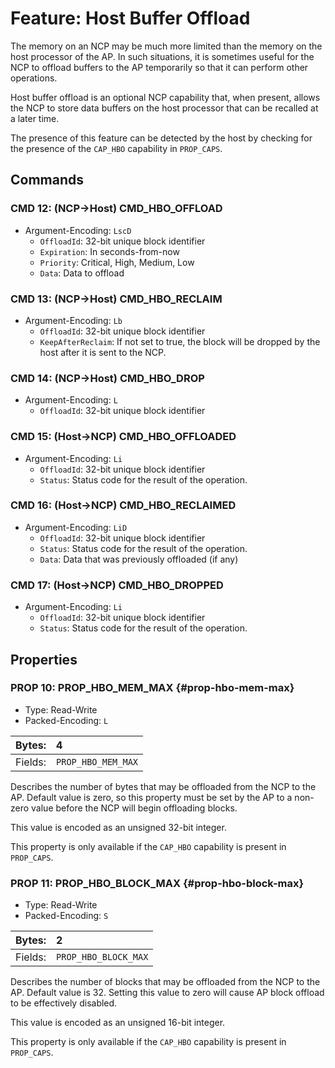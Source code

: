 # Feature: Host Buffer Offload

The memory on an NCP may be much more limited than the memory on the host processor of the AP. In such situations, it is sometimes useful for the NCP to offload buffers to the AP temporarily so that it can perform other operations.

Host buffer offload is an optional NCP capability that, when present, allows the NCP to store data buffers on the host processor that can be recalled at a later time.

The presence of this feature can be detected by the host by checking for the presence of the `CAP_HBO` capability in `PROP_CAPS`.

## Commands

### CMD 12: (NCP->Host) CMD_HBO_OFFLOAD

* Argument-Encoding: `LscD`
    * `OffloadId`: 32-bit unique block identifier
    * `Expiration`: In seconds-from-now
    * `Priority`: Critical, High, Medium, Low
    * `Data`: Data to offload

### CMD 13: (NCP->Host) CMD_HBO_RECLAIM
 *  Argument-Encoding: `Lb`
     *  `OffloadId`: 32-bit unique block identifier
     *  `KeepAfterReclaim`: If not set to true, the block will be dropped by the host after it is sent to the NCP.

### CMD 14: (NCP->Host) CMD_HBO_DROP

* Argument-Encoding: `L`
    * `OffloadId`: 32-bit unique block identifier

### CMD 15: (Host->NCP) CMD_HBO_OFFLOADED

* Argument-Encoding: `Li`
    * `OffloadId`: 32-bit unique block identifier
    * `Status`: Status code for the result of the operation.

### CMD 16: (Host->NCP) CMD_HBO_RECLAIMED

* Argument-Encoding: `LiD`
    * `OffloadId`: 32-bit unique block identifier
    * `Status`: Status code for the result of the operation.
    * `Data`: Data that was previously offloaded (if any)

### CMD 17: (Host->NCP) CMD_HBO_DROPPED

* Argument-Encoding: `Li`
    * `OffloadId`: 32-bit unique block identifier
    * `Status`: Status code for the result of the operation.

## Properties

### PROP 10: PROP_HBO_MEM_MAX {#prop-hbo-mem-max}

* Type: Read-Write
* Packed-Encoding: `L`

Bytes: |       4
:-------|:----------------
Fields: | `PROP_HBO_MEM_MAX`

Describes the number of bytes that may be offloaded from the NCP to the AP. Default value is zero, so this property must be set by the AP to a non-zero value before the NCP will begin offloading blocks.

This value is encoded as an unsigned 32-bit integer.

This property is only available if the `CAP_HBO` capability is present in `PROP_CAPS`.

### PROP 11: PROP_HBO_BLOCK_MAX  {#prop-hbo-block-max}

* Type: Read-Write
* Packed-Encoding: `S`

Bytes: |       2
:-------|:----------------
Fields: | `PROP_HBO_BLOCK_MAX`

Describes the number of blocks that may be offloaded from the NCP to the AP. Default value is 32. Setting this value to zero will cause AP block offload to be effectively disabled.

This value is encoded as an unsigned 16-bit integer.

This property is only available if the `CAP_HBO` capability is present in `PROP_CAPS`.
